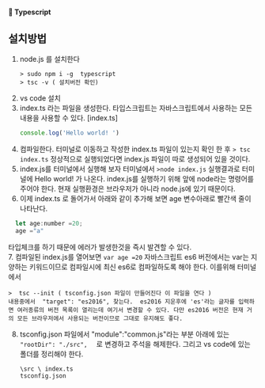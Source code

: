 #### 🍎 Typescript

## 설치방법
1. node.js 를 설치한다
   ``` 
   > sudo npm i -g  typescript
   > tsc -v ( 설치버전 확인)
   ```
2. vs code 설치 
3. index.ts 라는 파일을 생성한다. 타입스크립트는 자바스크립트에서 사용하는 모든 내용을 사용할 수 있다.
   [index.ts]
   ```js
   console.log('Hello world! ')
   ```
4. 컴파일한다. 터미널로 이동하고 작성한 index.ts 파일이 있는지 확인 한 후 ``` > tsc index.ts ```  정상적으로 실행되었다면 index.js 파일이 따로 생성되어 있을 것이다.
5. index.js를 터미널에서 실행해 보자 터미널에서 ``` >node index.js ``` 실행결과로 터미널에 Hello world! 가 나온다.  index.js를 실행하기 위해 앞에 node라는 명령어를 주어야 한다. 현재 실행환경은 브라우저가 아니라 node.js에 있기 때문이다.
6. 이제 index.ts 로 돌어가서 아래와 같이 추가해 보면 age 변수아래로 빨간색 줄이 나타난다.   
 ```js
   let age:number =20;
   age ="a" 
```    
타입체크를 하기 때문에 에러가 발생한것을 즉시 발견할 수 있다.   
7. 컴파일된 index.js를 열어보면  ``` var age =20 ```  자바스크립트 es6 버전에서는 var는 지양하는 키워드이므로 컴파일시에 최신 es6로 컴파일하도록 해야 한다. 이를위해 터미널에서 
```
>  tsc --init ( tsconfig.json 파일이 만들어진다 이 파일을 연다 )
내용중에서  "target": "es2016", 찾는다.  es2016 지운후에 'es'라는 글자를 입력하면 여러종류의 버전 목록이 열리는데 여기서 변경할 수 있다. 다만 es2016 버전은 현재 거의 모든 브라우저에서 사용되는 버전이므로 그대로 유지해도 좋다. 
```
8. tsconfig.json 파일에서 "module":"common.js"라는 부분 아래에 있는   
   ``` "rootDir": "./src",   ```  로 변경하고 주석을 해제한다.
   그리고 vs code에 있는 폴더를 정리해야 한다.
   ```  
   \src \ index.ts
   tsconfig.json
   ```
